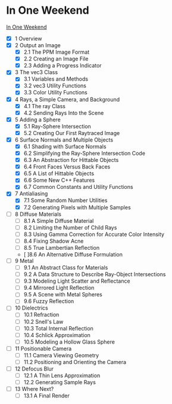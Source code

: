 # In One Weekend

[In One Weekend](https://raytracing.github.io/books/RayTracingInOneWeekend.html)

- [x] 1  Overview
- [x] 2  Output an Image
  - [x] 2.1  The PPM Image Format
  - [x] 2.2  Creating an Image File
  - [x] 2.3  Adding a Progress Indicator
- [x] 3  The vec3 Class
  - [x] 3.1  Variables and Methods
  - [x] 3.2  vec3 Utility Functions
  - [x] 3.3  Color Utility Functions
- [x] 4  Rays, a Simple Camera, and Background
  - [x] 4.1  The ray Class
  - [x] 4.2  Sending Rays Into the Scene
- [x] 5  Adding a Sphere
  - [x] 5.1  Ray-Sphere Intersection
  - [x] 5.2  Creating Our First Raytraced Image
- [x] 6  Surface Normals and Multiple Objects
  - [x] 6.1  Shading with Surface Normals
  - [x] 6.2  Simplifying the Ray-Sphere Intersection Code
  - [x] 6.3  An Abstraction for Hittable Objects
  - [x] 6.4  Front Faces Versus Back Faces
  - [x] 6.5  A List of Hittable Objects
  - [x] 6.6  Some New C++ Features
  - [x] 6.7  Common Constants and Utility Functions
- [x] 7  Antialiasing
  - [x] 7.1  Some Random Number Utilities
  - [x] 7.2  Generating Pixels with Multiple Samples
- [ ] 8  Diffuse Materials
  - [ ] 8.1  A Simple Diffuse Material
  - [ ] 8.2  Limiting the Number of Child Rays
  - [ ] 8.3  Using Gamma Correction for Accurate Color Intensity
  - [ ] 8.4  Fixing Shadow Acne
  - [ ] 8.5  True Lambertian Reflection
  - [ ]8.6  An Alternative Diffuse Formulation
- [ ] 9  Metal
  - [ ] 9.1  An Abstract Class for Materials
  - [ ] 9.2  A Data Structure to Describe Ray-Object Intersections
  - [ ] 9.3  Modeling Light Scatter and Reflectance
  - [ ] 9.4  Mirrored Light Reflection
  - [ ] 9.5  A Scene with Metal Spheres
  - [ ] 9.6  Fuzzy Reflection
- [ ] 10  Dielectrics
  - [ ] 10.1  Refraction
  - [ ] 10.2  Snell's Law
  - [ ] 10.3  Total Internal Reflection
  - [ ] 10.4  Schlick Approximation
  - [ ] 10.5  Modeling a Hollow Glass Sphere
- [ ] 11  Positionable Camera
  - [ ] 11.1  Camera Viewing Geometry
  - [ ] 11.2  Positioning and Orienting the Camera
- [ ] 12  Defocus Blur
  - [ ] 12.1  A Thin Lens Approximation
  - [ ] 12.2  Generating Sample Rays
- [ ] 13  Where Next?
  - [ ] 13.1  A Final Render
